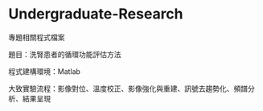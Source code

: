 # Undergraduate-Research
專題相關程式檔案

題目：洗腎患者的循環功能評估方法

程式建構環境：Matlab

大致實驗流程：影像對位、溫度校正、影像強化與重建、訊號去趨勢化、頻譜分析、結果呈現

